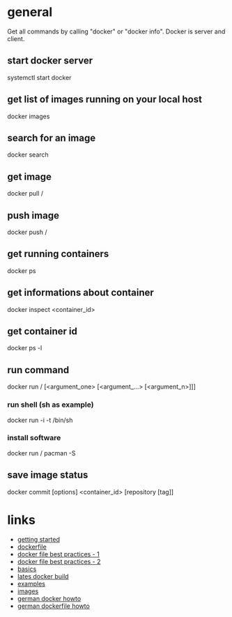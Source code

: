 # general

Get all commands by calling "docker" or "docker info".
Docker is server and client.

## start docker server

systemctl start docker

## get list of images running on your local host

docker images

## search for an image

docker search <string>

## get image

docker pull <vendor>/<image>

## push image

docker push <vendor>/<image>

## get running containers

docker ps

## get informations about container

docker inspect <container_id>

## get container id

docker ps -l

## run command

docker run <vendor>/<image> <command> [<argument_one> [<argument_...> [<argument_n>]]]

### run shell (sh as example)

docker run -i -t <vendor> /bin/sh

### install software

docker run <vendor>/<image> pacman -S <software>

## save image status

docker commit [options] <container_id> [repository [tag]]

# links

* [getting started](https://www.docker.io/gettingstarted/)
* [dockerfile](https://www.docker.io/learn/dockerfile/)
* [docker file best practices - 1](http://crosbymichael.com/dockerfile-best-practices.html)
* [docker file best practices - 2](http://crosbymichael.com/dockerfile-best-practices-take-2.html)
* [basics](http://docs.docker.io/en/latest/use/basics/)
* [lates docker build](http://docs.docker.io/en/latest/terms/image/)
* [examples](http://docs.docker.io/en/latest/examples/)
* [images](http://index.docker.io/)
* [german docker howto](http://www.heise.de/developer/artikel/Anwendungen-mit-Docker-transportabel-machen-2127220.html)
* [german dockerfile howto](http://www.heise.de/developer/artikel/Mit-Docker-automatisiert-Anwendungscontainer-erstellen-2145030.html)
